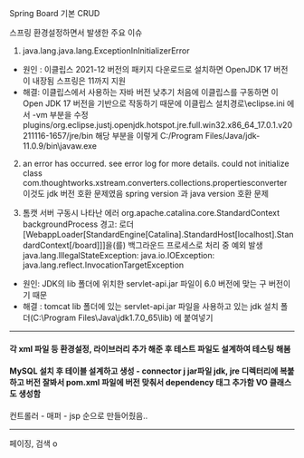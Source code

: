 Spring Board  기본 CRUD



스프링 환경설정하면서 발생한 주요 이슈

1. java.lang.java.lang.ExceptionInInitializerError
- 원인 : 이클립스 2021-12 버전의 패키지 다운로드로 설치하면 OpenJDK 17 버전이 내장됨 스프링은 11까지 지원
- 해결: 이클립스에서 사용하는 자바 버전 낮추기
처음에 이클립스를 구동하면 이 Open JDK 17 버전을 기반으로 작동하기 때문에 이클립스 설치경로\eclipse.ini 에서 -vm  부분을 수정
plugins/org.eclipse.justj.openjdk.hotspot.jre.full.win32.x86_64_17.0.1.v20211116-1657/jre/bin
해당 부분을 이렇게
C:/Program Files/Java/jdk-11.0.9/bin\javaw.exe

2. an error has occurred. see error log for more details. could not initialize class com.thoughtworks.xstream.converters.collections.propertiesconverter
이것도 jdk 버전 호환 문제였음 
spring version 과 java version 호환 문제


3. 톰캣 서버 구동시 나타난 에러
org.apache.catalina.core.StandardContext backgroundProcess 경고: 로더 [WebappLoader[StandardEngine[Catalina].StandardHost[localhost].StandardContext[/board]]]을(를) 백그라운드 프로세스로 처리 중 예외 발생 java.lang.IllegalStateException: java.io.IOException: java.lang.reflect.InvocationTargetException
- 원인:  JDK의 lib 폴더에 위치한 servlet-api.jar 파일이 6.0 버전에 맞는 구 버전이기 때문 
- 해결 : tomcat lib 폴더에 있는 servlet-api.jar 파일을 사용하고 있는 jdk 설치 폴더(C:\Program Files\Java\jdk1.7.0_65\lib) 에 붙여넣기

-------
#### 각 xml 파일 등 환경설정, 라이브러리 추가 해준 후 테스트 파일도 설계하여 테스팅 해봄

#### MySQL 설치 후 테이블 설계하고 생성 - connector j jar파일 jdk, jre 디렉터리에 복붙하고 버전 잘봐서 pom.xml 파일에 버전 맞춰서 dependency 태그 추가함  VO 클래스도 생성함
컨트롤러 - 매퍼 - jsp 순으로 만들어줬음..



------
페이징, 검색 o
